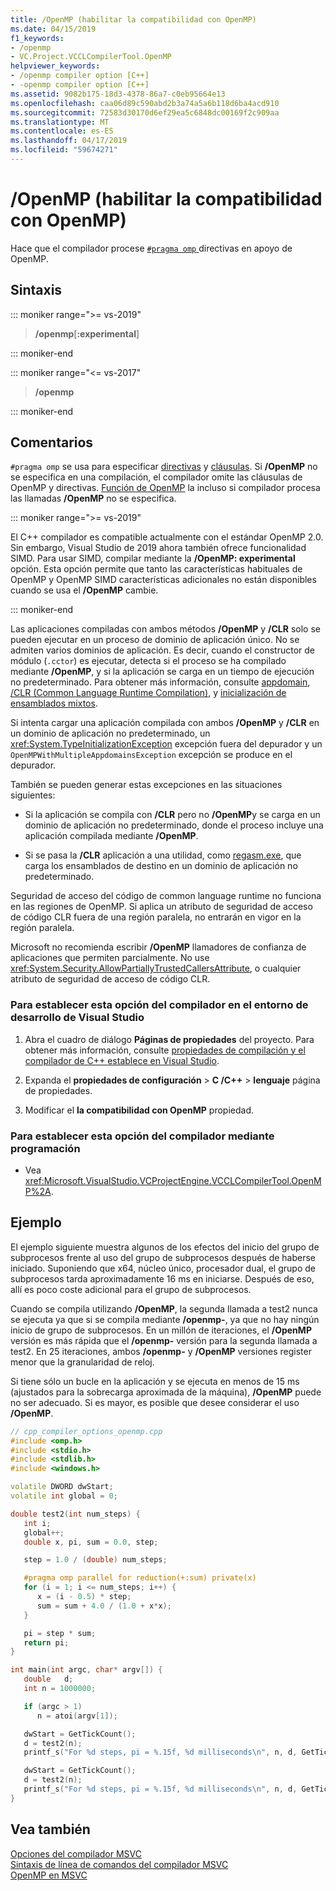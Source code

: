 ```yaml
---
title: /OpenMP (habilitar la compatibilidad con OpenMP)
ms.date: 04/15/2019
f1_keywords:
- /openmp
- VC.Project.VCCLCompilerTool.OpenMP
helpviewer_keywords:
- /openmp compiler option [C++]
- -openmp compiler option [C++]
ms.assetid: 9082b175-18d3-4378-86a7-c0eb95664e13
ms.openlocfilehash: caa06d89c590abd2b3a74a5a6b118d6ba4acd910
ms.sourcegitcommit: 72583d30170d6ef29ea5c6848dc00169f2c909aa
ms.translationtype: MT
ms.contentlocale: es-ES
ms.lasthandoff: 04/17/2019
ms.locfileid: "59674271"
---
```

# <a name="openmp-enable-openmp-support"></a>/OpenMP (habilitar la compatibilidad con OpenMP)

Hace que el compilador procese [ `#pragma omp` ](../../preprocessor/omp.md) directivas en apoyo de OpenMP.

## <a name="syntax"></a>Sintaxis

::: moniker range=">= vs-2019"

> **/openmp**\[**:**__experimental__]

::: moniker-end

::: moniker range="<= vs-2017"

> **/openmp**

::: moniker-end

## <a name="remarks"></a>Comentarios

`#pragma omp` se usa para especificar [directivas](../../parallel/openmp/reference/openmp-directives.md) y [cláusulas](../../parallel/openmp/reference/openmp-clauses.md). Si **/OpenMP** no se especifica en una compilación, el compilador omite las cláusulas de OpenMP y directivas. [Función de OpenMP](../../parallel/openmp/reference/openmp-functions.md) la incluso si compilador procesa las llamadas **/OpenMP** no se especifica.

::: moniker range=">= vs-2019"

El C++ compilador es compatible actualmente con el estándar OpenMP 2.0. Sin embargo, Visual Studio de 2019 ahora también ofrece funcionalidad SIMD. Para usar SIMD, compilar mediante la **/OpenMP: experimental** opción. Esta opción permite que tanto las características habituales de OpenMP y OpenMP SIMD características adicionales no están disponibles cuando se usa el **/OpenMP** cambie.

::: moniker-end

Las aplicaciones compiladas con ambos métodos **/OpenMP** y **/CLR** solo se pueden ejecutar en un proceso de dominio de aplicación único. No se admiten varios dominios de aplicación. Es decir, cuando el constructor de módulo (`.cctor`) es ejecutar, detecta si el proceso se ha compilado mediante **/OpenMP**, y si la aplicación se carga en un tiempo de ejecución no predeterminado. Para obtener más información, consulte [appdomain](../../cpp/appdomain.md), [/CLR (Common Language Runtime Compilation)](clr-common-language-runtime-compilation.md), y [inicialización de ensamblados mixtos](../../dotnet/initialization-of-mixed-assemblies.md).

Si intenta cargar una aplicación compilada con ambos **/OpenMP** y **/CLR** en un dominio de aplicación no predeterminado, un <xref:System.TypeInitializationException> excepción fuera del depurador y un `OpenMPWithMultipleAppdomainsException` excepción se produce en el depurador.

También se pueden generar estas excepciones en las situaciones siguientes:

- Si la aplicación se compila con **/CLR** pero no **/OpenMP**y se carga en un dominio de aplicación no predeterminado, donde el proceso incluye una aplicación compilada mediante   **/OpenMP**.

- Si se pasa la **/CLR** aplicación a una utilidad, como [regasm.exe](/dotnet/framework/tools/regasm-exe-assembly-registration-tool), que carga los ensamblados de destino en un dominio de aplicación no predeterminado.

Seguridad de acceso del código de common language runtime no funciona en las regiones de OpenMP. Si aplica un atributo de seguridad de acceso de código CLR fuera de una región paralela, no entrarán en vigor en la región paralela.

Microsoft no recomienda escribir **/OpenMP** llamadores de confianza de aplicaciones que permiten parcialmente. No use <xref:System.Security.AllowPartiallyTrustedCallersAttribute>, o cualquier atributo de seguridad de acceso de código CLR.

### <a name="to-set-this-compiler-option-in-the-visual-studio-development-environment"></a>Para establecer esta opción del compilador en el entorno de desarrollo de Visual Studio

1. Abra el cuadro de diálogo **Páginas de propiedades** del proyecto. Para obtener más información, consulte [propiedades de compilación y el compilador de C++ establece en Visual Studio](../working-with-project-properties.md).

1. Expanda el **propiedades de configuración** > **C /C++** > **lenguaje** página de propiedades.

1. Modificar el **la compatibilidad con OpenMP** propiedad.

### <a name="to-set-this-compiler-option-programmatically"></a>Para establecer esta opción del compilador mediante programación

- Vea <xref:Microsoft.VisualStudio.VCProjectEngine.VCCLCompilerTool.OpenMP%2A>.

## <a name="example"></a>Ejemplo

El ejemplo siguiente muestra algunos de los efectos del inicio del grupo de subprocesos frente al uso del grupo de subprocesos después de haberse iniciado. Suponiendo que x64, núcleo único, procesador dual, el grupo de subprocesos tarda aproximadamente 16 ms en iniciarse. Después de eso, allí es poco coste adicional para el grupo de subprocesos.

Cuando se compila utilizando **/OpenMP**, la segunda llamada a test2 nunca se ejecuta ya que si se compila mediante **/openmp-**, ya que no hay ningún inicio de grupo de subprocesos. En un millón de iteraciones, el **/OpenMP** versión es más rápida que el **/openmp-** versión para la segunda llamada a test2. En 25 iteraciones, ambos **/openmp-** y **/OpenMP** versiones register menor que la granularidad de reloj.

Si tiene sólo un bucle en la aplicación y se ejecuta en menos de 15 ms (ajustados para la sobrecarga aproximada de la máquina), **/OpenMP** puede no ser adecuado. Si es mayor, es posible que desee considerar el uso **/OpenMP**.

```cpp
// cpp_compiler_options_openmp.cpp
#include <omp.h>
#include <stdio.h>
#include <stdlib.h>
#include <windows.h>

volatile DWORD dwStart;
volatile int global = 0;

double test2(int num_steps) {
   int i;
   global++;
   double x, pi, sum = 0.0, step;

   step = 1.0 / (double) num_steps;

   #pragma omp parallel for reduction(+:sum) private(x)
   for (i = 1; i <= num_steps; i++) {
      x = (i - 0.5) * step;
      sum = sum + 4.0 / (1.0 + x*x);
   }

   pi = step * sum;
   return pi;
}

int main(int argc, char* argv[]) {
   double   d;
   int n = 1000000;

   if (argc > 1)
      n = atoi(argv[1]);

   dwStart = GetTickCount();
   d = test2(n);
   printf_s("For %d steps, pi = %.15f, %d milliseconds\n", n, d, GetTickCount() - dwStart);

   dwStart = GetTickCount();
   d = test2(n);
   printf_s("For %d steps, pi = %.15f, %d milliseconds\n", n, d, GetTickCount() - dwStart);
}
```

## <a name="see-also"></a>Vea también

[Opciones del compilador MSVC](compiler-options.md) \
[Sintaxis de línea de comandos del compilador MSVC](compiler-command-line-syntax.md) \
[OpenMP en MSVC](../../parallel/openmp/openmp-in-visual-cpp.md)
